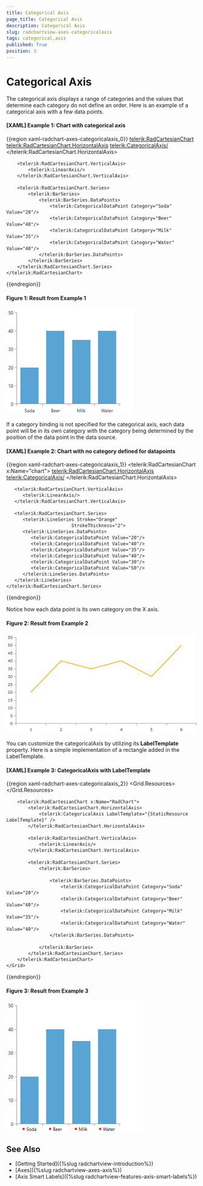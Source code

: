 ```yaml
---
title: Categorical Axis
page_title: Categorical Axis
description: Categorical Axis
slug: radchartview-axes-categoricalaxis
tags: categorical,axis
published: True
position: 3
---
```


# Categorical Axis

The categorical axis displays a range of categories and the values that determine each category do not define an order. Here is an example of a categorical axis with a few data points.

#### __[XAML] Example 1: Chart with categorical axis__
{{region xaml-radchart-axes-categoricalaxis_0}}
	<telerik:RadCartesianChart>
		<telerik:RadCartesianChart.HorizontalAxis>
			<telerik:CategoricalAxis/>
		</telerik:RadCartesianChart.HorizontalAxis>

		<telerik:RadCartesianChart.VerticalAxis>
			<telerik:LinearAxis/>
		</telerik:RadCartesianChart.VerticalAxis>

		<telerik:RadCartesianChart.Series>
			<telerik:BarSeries>
				<telerik:BarSeries.DataPoints>
					<telerik:CategoricalDataPoint Category="Soda" Value="20"/>
					<telerik:CategoricalDataPoint Category="Beer" Value="40"/>
					<telerik:CategoricalDataPoint Category="Milk" Value="35"/>
					<telerik:CategoricalDataPoint Category="Water" Value="40"/>
				</telerik:BarSeries.DataPoints>
			</telerik:BarSeries>
		</telerik:RadCartesianChart.Series>
	</telerik:RadCartesianChart>
{{endregion}}

#### __Figure 1: Result from Example 1__
![RadChartView with CategoricalAxis](images/radchartview-categoricalaxis.png)

If a category binding is not specified for the categorical axis, each data point will be in its own category with the category being determined by the position of the data point in the data source. 

#### __[XAML] Example 2: Chart with no category defined for datapoints__
{{region xaml-radchart-axes-categoricalaxis_1}}
	<telerik:RadCartesianChart x:Name="chart">
	   <telerik:RadCartesianChart.HorizontalAxis>
	      <telerik:CategoricalAxis/>
	   </telerik:RadCartesianChart.HorizontalAxis>

	   <telerik:RadCartesianChart.VerticalAxis>
	      <telerik:LinearAxis/>
	   </telerik:RadCartesianChart.VerticalAxis>
	
	   <telerik:RadCartesianChart.Series>
	      <telerik:LineSeries Stroke="Orange"
	                        StrokeThickness="2">
	      <telerik:LineSeries.DataPoints>
	         <telerik:CategoricalDataPoint Value="20"/>
	         <telerik:CategoricalDataPoint Value="40"/>
	         <telerik:CategoricalDataPoint Value="35"/>
	         <telerik:CategoricalDataPoint Value="40"/>
	         <telerik:CategoricalDataPoint Value="30"/>
	         <telerik:CategoricalDataPoint Value="50"/>
	      </telerik:LineSeries.DataPoints>
	   </telerik:LineSeries>
	</telerik:RadCartesianChart.Series>
{{endregion}}

Notice how each data point is its own category on the X axis.

#### __Figure 2: Result from Example 2__
![RadChartView with CategoricalAxis](images/radchartview-chart_axes_categoricalaxis.png)

You can customize the categoricalAxis by utilizing its **LabelTemplate** property. Here is a simple implementation of a rectangle added in the LabelTemplate.

#### __[XAML] Example 3: CategoricalAxis with LabelTemplate__
{{region xaml-radchart-axes-categoricalaxis_2}}
	<Grid>
        <Grid.Resources>
            <DataTemplate x:Key="LabelTemplate" DataType="{x:Type telerik:CategoricalAxis}">
                <StackPanel Orientation="Horizontal">
                    <Rectangle Fill="Red" Width="5" Height="5" />
                    <TextBlock Text="{Binding}" Margin="5 0 0 0" />
                </StackPanel>
            </DataTemplate>
        </Grid.Resources>

        <telerik:RadCartesianChart x:Name="RadChart">
            <telerik:RadCartesianChart.HorizontalAxis>
                <telerik:CategoricalAxis LabelTemplate="{StaticResource LabelTemplate}" />
            </telerik:RadCartesianChart.HorizontalAxis>

            <telerik:RadCartesianChart.VerticalAxis>
                <telerik:LinearAxis/>
            </telerik:RadCartesianChart.VerticalAxis>

            <telerik:RadCartesianChart.Series>
                <telerik:BarSeries>

                    <telerik:BarSeries.DataPoints>
                        <telerik:CategoricalDataPoint Category="Soda" Value="20"/>
                        <telerik:CategoricalDataPoint Category="Beer" Value="40"/>
                        <telerik:CategoricalDataPoint Category="Milk" Value="35"/>
                        <telerik:CategoricalDataPoint Category="Water" Value="40"/>
                    </telerik:BarSeries.DataPoints>

                </telerik:BarSeries>
            </telerik:RadCartesianChart.Series>
        </telerik:RadCartesianChart>
    </Grid>
{{endregion}}

#### __Figure 3: Result from Example 3__
![CategoricalAxis with LabelTemplate](images/radchartview-categoricalaxis-labeltemplate.png)

## See Also
* [Getting Started]({%slug radchartview-introduction%})
* [Axes]({%slug radchartview-axes-axis%})
* [Axis Smart Labels]({%slug radchartview-features-axis-smart-labels%})